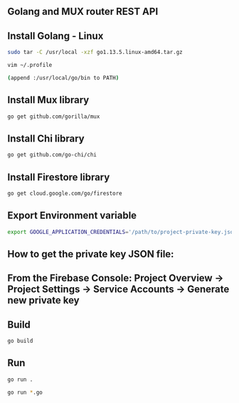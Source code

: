 ## Golang and MUX router REST API

## Install Golang - Linux

```bash
sudo tar -C /usr/local -xzf go1.13.5.linux-amd64.tar.gz

vim ~/.profile

(append :/usr/local/go/bin to PATH)
```

## Install Mux library

```bash
go get github.com/gorilla/mux
```

## Install Chi library

```bash
go get github.com/go-chi/chi
```

## Install Firestore library

```bash
go get cloud.google.com/go/firestore
```

## Export Environment variable 

```bash
export GOOGLE_APPLICATION_CREDENTIALS='/path/to/project-private-key.json'
```

## How to get the private key JSON file:
## From the Firebase Console: Project Overview -> Project Settings -> Service Accounts -> Generate new private key

## Build

```bash
go build
```

## Run

```bash
go run .
```

```bash
go run *.go
```
